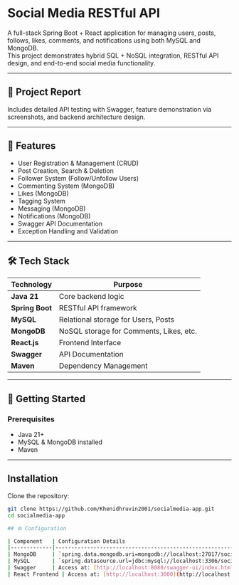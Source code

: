 # Social Media RESTful API

A full-stack Spring Boot + React application for managing users, posts, follows, likes, comments, and notifications using both MySQL and MongoDB.  
This project demonstrates hybrid SQL + NoSQL integration, RESTful API design, and end-to-end social media functionality.

---

## 📄 Project Report

Includes detailed API testing with Swagger, feature demonstration via screenshots, and backend architecture design.

---

## 🚀 Features

- User Registration & Management (CRUD)
- Post Creation, Search & Deletion
- Follower System (Follow/Unfollow Users)
- Commenting System (MongoDB)
- Likes (MongoDB)
- Tagging System
- Messaging (MongoDB)
- Notifications (MongoDB)
- Swagger API Documentation
- Exception Handling and Validation

---

## 🛠 Tech Stack

| Technology        | Purpose                                 |
|-------------------|-----------------------------------------|
| **Java 21**       | Core backend logic                      |
| **Spring Boot**   | RESTful API framework                   |
| **MySQL**         | Relational storage for Users, Posts     |
| **MongoDB**       | NoSQL storage for Comments, Likes, etc. |
| **React.js**      | Frontend Interface                      |
| **Swagger**       | API Documentation                       |
| **Maven**         | Dependency Management                   |

---

## 🧰 Getting Started

### Prerequisites

- Java 21+
- MySQL & MongoDB installed
- Maven

---

## Installation

Clone the repository:

```bash
git clone https://github.com/Khenidhruvin2001/socialmedia-app.git
cd socialmedia-app

## ⚙️ Configuration

| Component   | Configuration Details                                                                 |
|-------------|----------------------------------------------------------------------------------------|
| MongoDB     | `spring.data.mongodb.uri=mongodb://localhost:27017/socialmedia`                       |
| MySQL       | `spring.datasource.url=jdbc:mysql://localhost:3306/socialmedia`<br>`spring.datasource.username=root`<br>`spring.datasource.password=yourpassword` |
| Swagger     | Access at: [http://localhost:8080/swagger-ui/index.html](http://localhost:8080/swagger-ui/index.html) |
| React Frontend | Access at: [http://localhost:3000](http://localhost:3000)                             |

